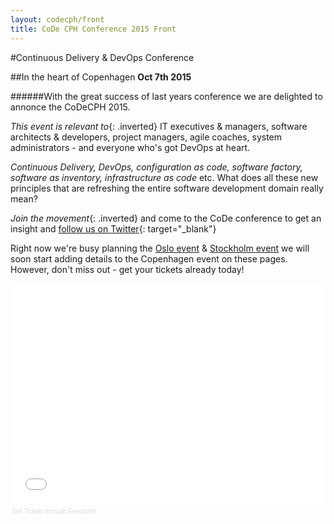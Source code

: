 ```yaml
---
layout: codecph/front
title: CoDe CPH Conference 2015 Front
---
```


#Continuous Delivery & DevOps Conference

##In the heart of Copenhagen
__Oct 7th 2015__

######With the great success of last years conference we are delighted to annonce the CoDeCPH 2015.

_This event is relevant to_{: .inverted} IT executives & managers, software architects & developers, project managers, agile coaches, system administrators - and everyone who's got DevOps at heart.

_Continuous Delivery, DevOps, configuration as code, software factory, software as inventory, infrastructure as code_ etc.  What does all these new principles that are refreshing the entire software development domain really mean?

_Join the movement_{: .inverted} and come to the CoDe conference to get an insight and [follow us on Twitter](http://www.twitter.com/codecph/){: target="_blank"}

Right now we're busy planning the [Oslo event](http://www.code-conf.com/osl15) & [Stockholm event](http://www.code-conf.com/sto15) we will soon start adding details to the Copenhagen event on these pages. However, don't miss out - get your tickets already today!

<div style="width:100%; text-align:left;" ><iframe  src="//eventbrite.com/tickets-external?eid=15633067927&ref=etckt" frameborder="0" height="352" width="100%" vspace="0" hspace="0" marginheight="5" marginwidth="5" scrolling="auto" allowtransparency="true"></iframe><div style="font-family:Helvetica, Arial; font-size:10px; padding:5px 0 5px; margin:2px; width:100%; text-align:left;" ><a style="color:#ddd; text-decoration:none;" target="_blank" href="http://www.eventbrite.com/r/etckt">Sell Tickets</a> <span style="color:#ddd;">through</span> <a style="color:#ddd; text-decoration:none;" target="_blank" href="http://www.eventbrite.com?ref=etckt">Eventbrite</a></div></div>
